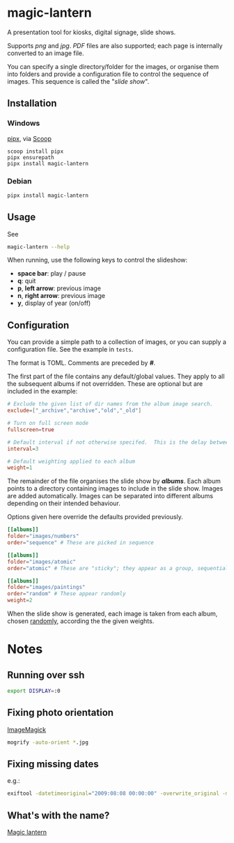 # magic-lantern
A presentation tool for kiosks, digital signage, slide shows.

Supports *png* and *jpg*.  *PDF* files are also supported; each page is internally converted to an image file.

You can specify a single directory/folder for the images, or organise them into folders and provide a configuration file to control the sequence of images. This sequence is called the "*slide show*".



## Installation

### Windows

[pipx](https://pipx.pypa.io/stable/), via [Scoop](https://scoop.sh/)

```
scoop install pipx
pipx ensurepath
pipx install magic-lantern
```

### Debian

```bash
pipx install magic-lantern
```

## Usage

See 

```bash
magic-lantern --help
```

When running, use the following keys to control the slideshow:
- **space bar**: play / pause
- **q**: quit
- **p**, **left arrow**: previous image
- **n**, **right arrow**: previous image
- **y**, display of year (on/off)

## Configuration 
You can provide a simple path to a collection of images, or you can supply a configuration file.  See the example in `tests`.  

The format is TOML.  Comments are preceded by ***#***.

The first part of the file contains any default/global values.  They apply to all the subsequent albums if not overridden.  These are optional but are included in the example:

```toml
# Exclude the given list of dir names from the album image search.  
exclude=["_archive","archive","old","_old"]

# Turn on full screen mode
fullscreen=true

# Default interval if not otherwise specifed.  This is the delay between images in the slide show
interval=3

# Default weighting applied to each album
weight=1
```

The remainder of the file organises the slide show by ***albums***.  Each album points to a directory containing images to include in the slide show.  Images are added automatically. Images can be separated into different albums depending on their intended behaviour.

Options given here override the defaults provided previously.

```toml
[[albums]]
folder="images/numbers"
order="sequence" # These are picked in sequence

[[albums]]
folder="images/atomic"
order="atomic" # These are "sticky"; they appear as a group, sequentially

[[albums]]
folder="images/paintings"
order="random" # These appear randomly 
weight=2
```

When the slide show is generated, each image is taken from each album, chosen [randomly](https://docs.python.org/3/library/random.html#random.choices), according the the given weights.


# Notes

## Running over ssh
```bash
export DISPLAY=:0
```

## Fixing photo orientation 
[ImageMagick](https://imagemagick.org/script/mogrify.php)

```bash
mogrify -auto-orient *.jpg
```

## Fixing missing dates
e.g.: 

```bash
exiftool -datetimeoriginal="2009:08:08 00:00:00" -overwrite_original -m *
```

## What's with the name?
[Magic lantern](https://en.wikipedia.org/wiki/Magic_lantern)